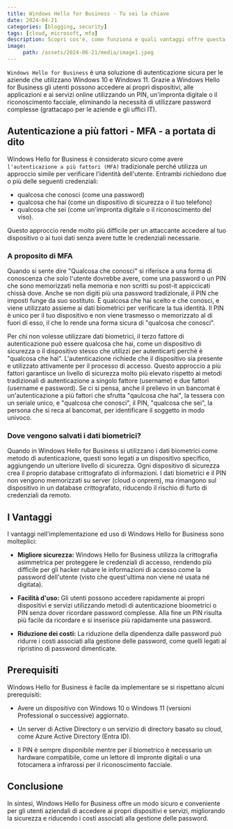 ```yaml
---
title: Windows Hello for Business - Tu sei la chiave
date: 2024-04-21
categories: [blogging, security]
tags: [cloud, microsoft, mfa] 
description: Scopri cos'è, come funziona e quali vantaggi offre questa tecnologia di autenticazione biometrica per Windows 10 e 11...
image:
     path: /assets/2024-06-21/media/image1.jpeg
---
```


`Windows Hello for Business` è una soluzione di autenticazione sicura per le aziende che utilizzano Windows 10 e Windows 11. Grazie a Windows Hello for Business gli utenti possono accedere ai propri dispositivi, alle applicazioni e ai servizi online utilizzando un PIN, un'impronta digitale o il riconoscimento facciale, eliminando la necessità di utilizzare password complesse (grattacapo per le aziende e gli uffici IT).

## Autenticazione a più fattori - MFA - a portata di dito

Windows Hello for Business è considerato sicuro come avere
`l'autenticazione a più fattori (MFA)` tradizionale perché utilizza un approccio simile per verificare l'identità dell'utente. Entrambi richiedono due o più delle seguenti credenziali:

-   qualcosa che conosci (come una password)
-   qualcosa che hai (come un dispositivo di sicurezza o il tuo
    telefono)
-   qualcosa che sei (come un'impronta digitale o il riconoscimento del
    viso).

Questo approccio rende molto più difficile per un attaccante accedere al tuo dispositivo o ai tuoi dati senza avere tutte le credenziali necessarie.

### A proposito di MFA
Quando si sente dire "Qualcosa che conosci" si riferisce a una forma di conoscenza che solo l'utente dovrebbe avere, come una password o un PIN che sono memorizzati nella memoria e non scritti su post-it appiccicati chissà dove. Anche se non digiti più una password tradizionale, il PIN che imposti funge da suo sostituto. È qualcosa che hai scelto e che conosci, e viene utilizzato assieme ai dati biometrici per verificare la tua identità. Il PIN è unico per il tuo dispositivo e non viene trasmesso o memorizzato al di fuori di esso, il che lo rende una forma sicura di "qualcosa che conosci".

Per chi non volesse utilizzare dati biometrici, il terzo fattore di autenticazione può essere qualcosa che hai, come un dispositivo di sicurezza o il dispositivo stesso che utilizzi per autenticarti perchè è "qualcosa che hai". L'autenticazione richiede che il dispositivo sia presente e utilizzato attivamente per il processo di accesso. Questo approccio a più fattori garantisce un livello di sicurezza molto più elevato rispetto ai metodi tradizionali di autenticazione a singolo fattore (username) e due fattori (username e password). Se ci si pensa, anche il prelievo in un bancomat è un'autenticazione a più fattori che sfrutta "qaulcosa che hai", la tessera con un seriale unico, e "qualcosa che conosci", il PIN, "qualcosa che sei", la persona che si reca al bancomat, per identificare il soggetto in modo univoco.

### Dove vengono salvati i dati biometrici?
Quando in Windows Hello for Business si utilizzano i dati biometrici come metodo di autenticazione, questi sono legati a un dispositivo specifico, aggiungendo un ulteriore livello di sicurezza. Ogni dispositivo di sicurezza crea il proprio database crittografato di informazioni. I dati biometrici e il PIN non vengono memorizzati su server (cloud o onprem), ma rimangono sul dispositivo in un database crittografato, riducendo il rischio di furto di credenziali da remoto.

## I Vantaggi

I vantaggi nell'implementazione ed uso di Windows Hello for Business
sono molteplici:

-   **Migliore sicurezza:** Windows Hello for Business utilizza la
    crittografia asimmetrica per proteggere le credenziali di accesso,
    rendendo più difficile per gli hacker rubare le informazioni di
    accesso come la password dell'utente (visto che quest'ultima non
    viene né usata né digitata).

-   **Facilità d'uso:** Gli utenti possono accedere rapidamente ai propri dispositivi e servizi utilizzando metodi di autenticazione bioometrici o PIN senza dover ricordare password complesse. Alla fine un PIN risulta più facile da ricordare e si inserisce più rapidamente una password.

-   **Riduzione dei costi:** La riduzione della dipendenza dalle password può ridurre i costi associati alla gestione delle password, come quelli legati al ripristino di password dimenticate.

## Prerequisiti

Windows Hello for Business è facile da implementare se si rispettano
alcuni prerequisiti:

-   Avere un dispositivo con Windows 10 o Windows 11 (versioni
    Professional o successive) aggiornato.

-   Un server di Active Directory o un servizio di directory basato su
    cloud, come Azure Active Directory (Entra ID).

-   Il PIN è sempre disponibile mentre per il biometrico è necessario un
    hardware compatibile, come un lettore di impronte digitali o una
    fotocamera a infrarossi per il riconoscimento facciale.

## Conclusione

In sintesi, Windows Hello for Business offre un modo sicuro e conveniente per gli utenti aziendali di accedere ai propri dispositivi e servizi, migliorando la sicurezza e riducendo i costi associati alla gestione delle password.
